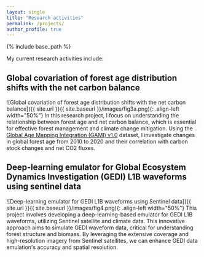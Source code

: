 ```yaml
---
layout: single
title: "Research activities"
permalink: /projects/
author_profile: true
---
```


{% include base_path %}

My current research activities include:

## Global covariation of forest age distribution shifts with the net carbon balance
![Global covariation of forest age distribution shifts with the net carbon balance]({{ site.url }}{{ site.baseurl }}/images/fig3a.png){: .align-left width="50%"}
In this research project, I focus on understanding the relationship between forest age and net carbon balance, which is essential for effective forest management and climate change mitigation. Using the [Global Age Mapping Integration (GAMI) v1.0](https://besnardsim.users.earthengine.app/view/globalforestage) dataset, I investigate changes in global forest age from 2010 to 2020 and their correlation with carbon stock changes and net CO2 fluxes.

## Deep-learning emulator for Global Ecosystem Dynamics Investigation (GEDI) L1B waveforms using sentinel data
![Deep-learning emulator for GEDI L1B waveforms using Sentinel data]({{ site.url }}{{ site.baseurl }}/images/fig4.png){: .align-left width="50%"}
This project involves developing a deep-learning-based emulator for GEDI  L1B waveforms, utilizing Sentinel satellite and climate data. This innovative approach aims to simulate GEDI waveform data, critical for understanding forest structure and biomass. By leveraging the extensive coverage and high-resolution imagery from Sentinel satellites, we can enhance GEDI data emulation's accuracy and spatial resolution.




